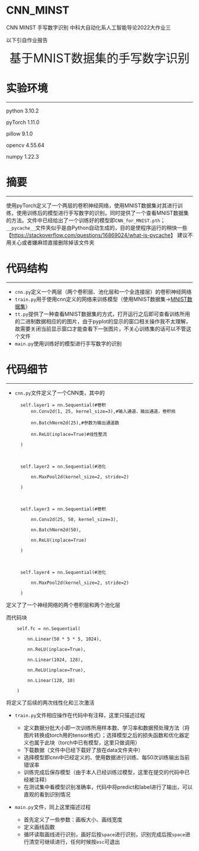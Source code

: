 # CNN_MINST
CNN MINST 手写数字识别 中科大自动化系人工智能导论2022大作业三

以下引自作业报告
<div align='center' ><font size='6'>基于MNIST数据集的手写数字识别 </font></div>

# 实验环境

----

python 3.10.2

pyTorch 1.11.0

pillow 9.1.0

opencv 4.55.64

numpy 1.22.3

# 摘要

----

使用pyTorch定义了一个两层的卷积神经网络，使用MNIST数据集对其进行训练，使用训练后的模型进行手写数字的识别，同时提供了一个查看MNIST数据集的方法。文件中已经给出了一个训练好的模型即`CNN_for_MNIST.pth`；`__pycache__`文件夹似乎是由Python自动生成的，目的是使程序运行的稍快一些【<https://stackoverflow.com/questions/16869024/what-is-pycache>】
建议不用关心或者嫌麻烦直接删除掉该文件夹

# 代码结构

----

- `cnn.py`定义一个两层（两个卷积层、池化层和一个全连接层）的卷积神经网络
- `train.py`用于使用cnn定义的网络来训练模型（使用MNIST数据集->[MNIST数据集](http://yann.lecun.com/exdb/mnist/)）
- `tt.py`提供了一种查看MNIST数据集的方式，打开运行之后即可查看训练所用的二进制数据相应的的图片，由于pyplot的显示的窗口相关操作我不太理解，故需要关闭当前显示窗口才能查看下一张图片，不关心训练集的话可以不管这个文件
- `main.py`使用训练好的模型进行手写数字的识别

# 代码细节

----

- `cnn.py`文件定义了一个CNN类，其中的

        self.layer1 = nn.Sequential(#卷积
            nn.Conv2d(1, 25, kernel_size=3),#输入通道，输出通道，卷积核

            nn.BatchNorm2d(25),#参数为输出通道数

            nn.ReLU(inplace=True)#线性整流

        )



        self.layer2 = nn.Sequential(#池化

            nn.MaxPool2d(kernel_size=2, stride=2)

        )



        self.layer3 = nn.Sequential(#卷积

            nn.Conv2d(25, 50, kernel_size=3),

            nn.BatchNorm2d(50),

            nn.ReLU(inplace=True)

        )



        self.layer4 = nn.Sequential(#池化

            nn.MaxPool2d(kernel_size=2, stride=2)

        )

定义了了一个神经网络的两个卷积层和两个池化层

而代码块

        self.fc = nn.Sequential(

            nn.Linear(50 * 5 * 5, 1024),

            nn.ReLU(inplace=True),

            nn.Linear(1024, 128),

            nn.ReLU(inplace=True),

            nn.Linear(128, 10)

        )
将定义了后续的两次线性化和三次激活

- `train.py`文件相应操作在代码中有注释，这里只描述过程

  - 定义数据分批大小即一次训练所用样本数、学习率和数据预处理方法（将图片转换成torch用的tensor格式）；选择模型之后的损失函数和优化器定义也属于此块（torch中已有模型，这里只做调用）
  - 下载数据（文件中已经下载好了放在data文件夹中）
  - 选择模型即cnn中已经定义的、使用数据进行训练、每50次训练输出当前错误率
  - 训练完成后保存模型（由于本人已经训练过模型，这里在提交的代码中已经被注释）
  - 在测试集中看模型识别准确率，代码中将predict和label进行了输出，可以直观的看到识别情况

- `main.py`文件，同上这里描述过程

  - 首先定义了一些参数：画板大小、画线宽度
  - 定义画线函数
  - 循环读取画线进行识别，画好后按`space`进行识别，识别完成后按`space`进行清空可继续进行，任何时候按`esc`可退出

